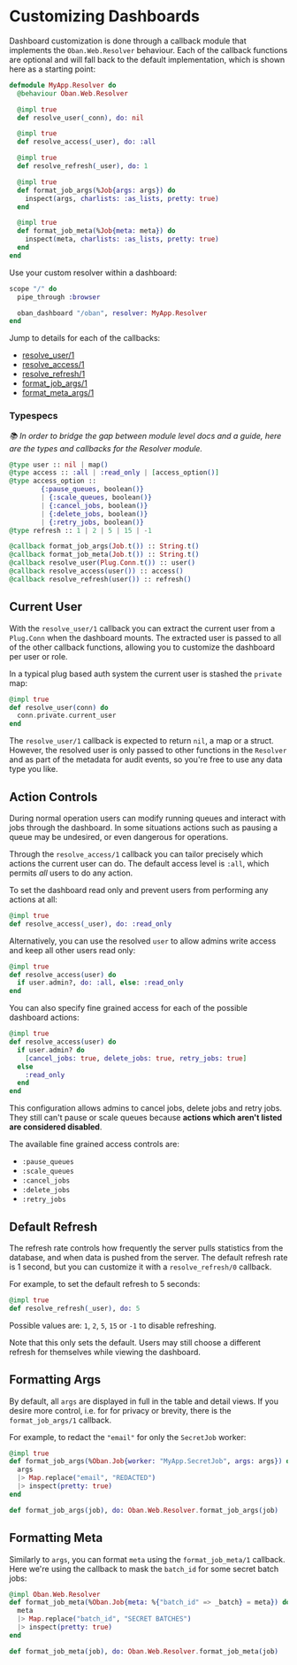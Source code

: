 # Customizing Dashboards

Dashboard customization is done through a callback module that implements the
`Oban.Web.Resolver` behaviour. Each of the callback functions are optional and
will fall back to the default implementation, which is shown here as a starting
point:

```elixir
defmodule MyApp.Resolver do
  @behaviour Oban.Web.Resolver

  @impl true
  def resolve_user(_conn), do: nil

  @impl true
  def resolve_access(_user), do: :all

  @impl true
  def resolve_refresh(_user), do: 1

  @impl true
  def format_job_args(%Job{args: args}) do
    inspect(args, charlists: :as_lists, pretty: true)
  end

  @impl true
  def format_job_meta(%Job{meta: meta}) do
    inspect(meta, charlists: :as_lists, pretty: true)
  end
end
```

Use your custom resolver within a dashboard:

```elixir
scope "/" do
  pipe_through :browser

  oban_dashboard "/oban", resolver: MyApp.Resolver
end
```

Jump to details for each of the callbacks:

* [resolve_user/1](#current-user)
* [resolve_access/1](#action-controls)
* [resolve_refresh/1](#default-refresh)
* [format_job_args/1](#formatting-args)
* [format_meta_args/1](#formatting-meta)

### Typespecs

_📚 In order to bridge the gap between module level docs and a guide, here are
the types and callbacks for the Resolver module._

```elixir
@type user :: nil | map()
@type access :: :all | :read_only | [access_option()]
@type access_option ::
        {:pause_queues, boolean()}
        | {:scale_queues, boolean()}
        | {:cancel_jobs, boolean()}
        | {:delete_jobs, boolean()}
        | {:retry_jobs, boolean()}
@type refresh :: 1 | 2 | 5 | 15 | -1

@callback format_job_args(Job.t()) :: String.t()
@callback format_job_meta(Job.t()) :: String.t()
@callback resolve_user(Plug.Conn.t()) :: user()
@callback resolve_access(user()) :: access()
@callback resolve_refresh(user()) :: refresh()
```

## Current User

With the `resolve_user/1` callback you can extract the current user from a
`Plug.Conn` when the dashboard mounts. The extracted user is passed to all of
the other callback functions, allowing you to customize the dashboard per user
or role.

In a typical plug based auth system the current user is stashed the `private`
map:

```elixir
@impl true
def resolve_user(conn) do
  conn.private.current_user
end
```

The `resolve_user/1` callback is expected to return `nil`, a map or a struct.
However, the resolved user is only passed to other functions in the `Resolver`
and as part of the metadata for audit events, so you're free to use any data
type you like.

## Action Controls

During normal operation users can modify running queues and interact with jobs
through the dashboard. In some situations actions such as pausing a queue may be
undesired, or even dangerous for operations.

Through the `resolve_access/1` callback you can tailor precisely which actions
the current user can do. The default access level is `:all`, which permits _all_
users to do any action.

To set the dashboard read only and prevent users from performing any actions at
all:

```elixir
@impl true
def resolve_access(_user), do: :read_only
```

Alternatively, you can use the resolved `user` to allow admins write access and
keep all other users read only:

```elixir
@impl true
def resolve_access(user) do
  if user.admin?, do: :all, else: :read_only
end
```

You can also specify fine grained access for each of the possible dashboard
actions:

```elixir
@impl true
def resolve_access(user) do
  if user.admin? do
    [cancel_jobs: true, delete_jobs: true, retry_jobs: true]
  else
    :read_only
  end
end
```

This configuration allows admins to cancel jobs, delete jobs and retry jobs.
They still can't pause or scale queues because **actions which aren't listed are
considered disabled**.

The available fine grained access controls are:

* `:pause_queues`
* `:scale_queues`
* `:cancel_jobs`
* `:delete_jobs`
* `:retry_jobs`

## Default Refresh

The refresh rate controls how frequently the server pulls statistics from the
database, and when data is pushed from the server. The default refresh rate is 1
second, but you can customize it with a `resolve_refresh/0` callback.

For example, to set the default refresh to 5 seconds:

```elixir
@impl true
def resolve_refresh(_user), do: 5
```

Possible values are: `1`, `2`, `5`, `15` or `-1` to disable refreshing.

Note that this only sets the default. Users may still choose a different refresh
for themselves while viewing the dashboard.

## Formatting Args

By default, all `args` are displayed in full in the table and detail views. If
you desire more control, i.e. for for privacy or brevity, there is the
`format_job_args/1` callback.

For example, to redact the `"email"` for only the `SecretJob` worker:

```elixir
@impl true
def format_job_args(%Oban.Job{worker: "MyApp.SecretJob", args: args}) do
  args
  |> Map.replace("email", "REDACTED")
  |> inspect(pretty: true)
end

def format_job_args(job), do: Oban.Web.Resolver.format_job_args(job)
```

## Formatting Meta

Similarly to `args`, you can format `meta` using the `format_job_meta/1`
callback. Here we're using the callback to mask the `batch_id` for some secret
batch jobs:

```elixir
@impl Oban.Web.Resolver
def format_job_meta(%Oban.Job{meta: %{"batch_id" => _batch} = meta}) do
  meta
  |> Map.replace("batch_id", "SECRET BATCHES")
  |> inspect(pretty: true)
end

def format_job_meta(job), do: Oban.Web.Resolver.format_job_meta(job)
```
